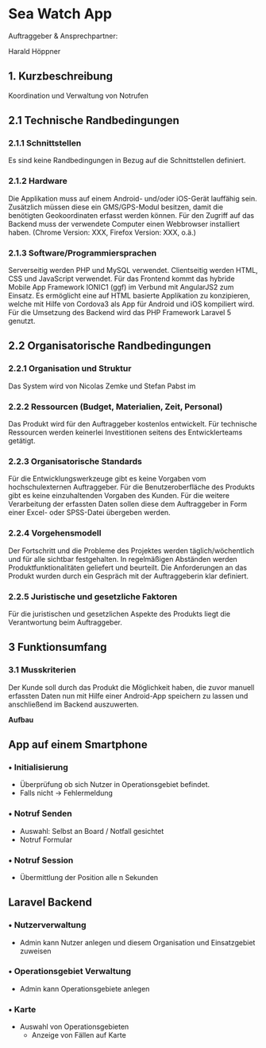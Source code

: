 # Sea Watch App

Auftraggeber & Ansprechpartner:

Harald Höppner

## 1. Kurzbeschreibung

Koordination und Verwaltung von Notrufen

## 2.1 Technische Randbedingungen 

### 2.1.1 Schnittstellen 
Es sind keine Randbedingungen in Bezug auf die Schnittstellen definiert. 

### 2.1.2 Hardware 
Die Applikation muss auf einem Android- und/oder iOS-Gerät lauffähig sein. Zusätzlich müssen diese ein 
GMS/GPS-Modul besitzen, damit die benötigten Geokoordinaten erfasst werden können. 
Für den Zugriff auf das Backend muss der verwendete Computer einen Webbrowser installiert 
haben. (Chrome Version: XXX, Firefox Version: XXX, o.ä.) 

### 2.1.3 Software/Programmiersprachen 
Serverseitig werden PHP und MySQL verwendet. Clientseitig werden HTML, CSS und JavaScript 
verwendet. Für das Frontend kommt das hybride Mobile App Framework IONIC1 (ggf) im Verbund mit AngularJS2 zum Einsatz. Es ermöglicht eine auf HTML basierte Applikation zu konzipieren, welche 
mit Hilfe von Cordova3 als App für Android und iOS kompiliert wird. Für die Umsetzung des 
Backend wird das PHP Framework Laravel 5 genutzt. 

## 2.2 Organisatorische Randbedingungen 
### 2.2.1 Organisation und Struktur 
Das System wird von Nicolas Zemke und Stefan Pabst im 
 
### 2.2.2 Ressourcen (Budget, Materialien, Zeit, Personal) 

Das Produkt wird für den Auftraggeber kostenlos entwickelt. Für technische Ressourcen werden keinerlei Investitionen seitens des Entwicklerteams getätigt. 

### 2.2.3 Organisatorische Standards 
Für die Entwicklungswerkzeuge gibt es keine Vorgaben vom hochschulexternen Auftraggeber. Für 
die Benutzeroberfläche des Produkts gibt es keine einzuhaltenden Vorgaben des Kunden. 
Für die weitere Verarbeitung der erfassten Daten sollen diese dem Auftraggeber in Form einer 
Excel- oder SPSS-Datei übergeben werden.

### 2.2.4 Vorgehensmodell

Der Fortschritt und die Probleme des Projektes werden täglich/wöchentlich und für alle sichtbar 
festgehalten.
In regelmäßigen Abständen werden Produktfunktionalitäten geliefert und beurteilt. Die 
Anforderungen an das Produkt wurden durch ein Gespräch mit der Auftraggeberin klar definiert. 

### 2.2.5 Juristische und gesetzliche Faktoren

Für die juristischen und gesetzlichen Aspekte des Produkts liegt die Verantwortung beim 
Auftraggeber. 


## 3 Funktionsumfang 

### 3.1 Musskriterien
Der Kunde soll durch das Produkt die Möglichkeit haben, die zuvor manuell erfassten Daten nun mit Hilfe einer Android-App speichern zu lassen und anschließend im Backend auszuwerten.

**Aufbau**

## App auf einem Smartphone

### • Initialisierung
- Überprüfung ob sich Nutzer in Operationsgebiet befindet.
- Falls nicht -> Fehlermeldung

### • Notruf Senden
- Auswahl: Selbst an Board / Notfall gesichtet
- Notruf Formular

### • Notruf Session
- Übermittlung der Position alle n Sekunden



## Laravel Backend

### • Nutzerverwaltung
- Admin kann Nutzer anlegen und diesem Organisation und Einsatzgebiet zuweisen

### • Operationsgebiet Verwaltung
- Admin kann Operationsgebiete anlegen

### • Karte
- Auswahl von Operationsgebieten
	- Anzeige von Fällen auf Karte